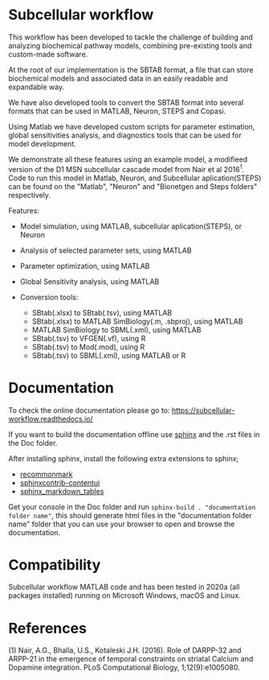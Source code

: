 Subcellular workflow
====================

This workflow has been developed to tackle the challenge of building and analyzing biochemical pathway models, combining pre-existing tools and custom-made software.

At the root of our implementation is the SBTAB format, a file that can store biochemical models and associated data in an easily readable and expandable way.

We have also developed tools to convert the SBTAB format into several formats that can be used in MATLAB, Neuron, STEPS and Copasi.

Using Matlab we have developed custom scripts for parameter estimation, global sensitivities analysis, and diagnostics tools that can be used for model development.

We demonstrate all these features using an example model, a modifieed version of the D1 MSN subcellular cascade model from Nair et al 2016<sup>1</sup>.
Code to run this model in Matlab, Neuron, and Subcellular aplication(STEPS) can be found on the "Matlab", "Neuron" and "Bionetgen and Steps folders" respectively.

Features:

* Model simulation, using MATLAB, subcellular aplication(STEPS), or Neuron
* Analysis of selected parameter sets, using MATLAB
* Parameter optimization, using MATLAB
* Global Sensitivity analysis, using MATLAB
* Conversion tools:

  * SBtab(.xlsx) to SBtab(.tsv), using MATLAB
  * SBtab(.xlsx) to MATLAB SimBiology(.m, .sbproj), using MATLAB
  * MATLAB SimBiology to SBML(.xml), using MATLAB
  * SBtab(.tsv) to VFGEN(.vf), using R
  * SBtab(.tsv) to Mod(.mod), using R
  * SBtab(.tsv) to SBML(.xml), using MATLAB or R



# Documentation

To check the online documentation please go to: https://subcellular-workflow.readthedocs.io/

If you want to build the documentation offline use [sphinx](https://www.sphinx-doc.org/en/master/) and the .rst files in the Doc folder.

After installing sphinx, install the following extra extensions to sphinx;

* [recommonmark](https://recommonmark.readthedocs.io/)
* [sphinxcontrib-contentui](https://sphinxcontrib-contentui.readthedocs.io/en/latest/installation.html)
* [sphinx_markdown_tables](https://pypi.org/project/sphinx-markdown-tables/)

Get your console in the Doc folder and run `sphinx-build . "documentation folder name"`, this should generate html files in the "documentation folder name" folder that you can use your browser to open and browse the documentation.

# Compatibility

Subcellular workflow MATLAB code and has been tested in 2020a (all packages installed) running on Microsoft Windows, macOS and Linux.

# References

(1) Nair, A.G., Bhalla, U.S., Kotaleski J.H. (2016). Role of DARPP-32 and ARPP-21 in the emergence of temporal constraints on striatal Calcium and Dopamine integration. PLoS Computational Biology, 1;12(9):e1005080.  